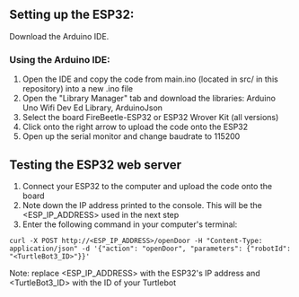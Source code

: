 ## Setting up the ESP32:
Download the Arduino IDE.

### Using the Arduino IDE:
1. Open the IDE and copy the code from main.ino (located in src/ in this repository) into a new .ino file
2. Open the "Library Manager" tab and download the libraries: Arduino Uno Wifi Dev Ed Library, ArduinoJson
3. Select the board FireBeetle-ESP32 or ESP32 Wrover Kit (all versions)
3. Click onto the right arrow to upload the code onto the ESP32
4. Open up the serial monitor and change baudrate to 115200

## Testing the ESP32 web server
1. Connect your ESP32 to the computer and upload the code onto the board
2. Note down the IP address printed to the console. This will be the <ESP_IP_ADDRESS> used in the next step
3. Enter the following command in your computer's terminal:

```
curl -X POST http://<ESP_IP_ADDRESS>/openDoor -H "Content-Type: application/json" -d '{"action": "openDoor", "parameters": {"robotId": "<TurtleBot3_ID>"}}'
```

Note: replace <ESP_IP_ADDRESS> with the ESP32's IP address and <TurtleBot3_ID> with the ID of your Turtlebot
